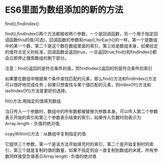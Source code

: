 # ES6里面为数组添加的新的方法

find(),findIndex():

find(),findIndex()两个方法都接收两个参数，一个是回调函数，另一个用于指定回调函数this的值(可选)，回调函数的参数和map(),forEach()的一样，第一个是数组中的某一个数，第二个是这个数在数组里面的索引，第三给是数组本身，如果给定的值符合定义的标准，回调函数会返回true，一旦返回true,find()和findIndex()都会立即停止搜索数组的剩下部分。

注意：find()返回的是符合条件的值，而findIndex()返回的则是符合条件的索引

如果要在数组中根据某个条件查找匹配的元素，那么find()方法和findIndex()方法可以很好地完成任务；如果只想查找与某个值匹配的元素，则indexOf()方法和lastIndexOf()方法是更好的选择。



fill()方法:用指定的值填充数组

当只传入一个参数时，数组中的所有数都被替换为参数本身。可以传入第二个参数表示开始的索引和第三个参数表示结束的索引，如果传入负数时则表示为Array.length -  负值的绝对值;

copyWithin()方法：从数组中复制指定的值

它提供三个参数，第一个是该方法开始填充时的索引，第二个是开始复制时的索引，第三个就是复制的值的数量，如果不指定则会一直复制到数组的末尾，所有参数同样接受负值表示Array.length -负值的绝对值